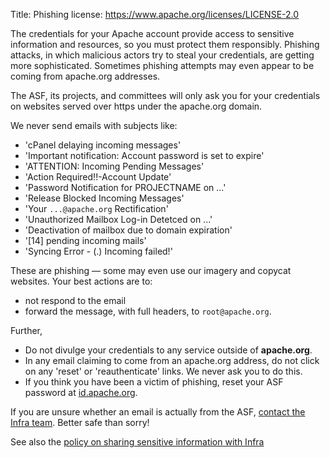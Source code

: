 Title: Phishing
license: https://www.apache.org/licenses/LICENSE-2.0

The credentials for your Apache account provide access to sensitive
information and resources, so you must protect them responsibly.
Phishing attacks, in which malicious actors try to steal your
credentials, are getting more sophisticated. Sometimes phishing
attempts may even appear to be coming from apache.org addresses.

The ASF, its projects, and committees will only ask you for your
credentials on websites served over https under the apache.org domain.

We never send emails with subjects like:

- 'cPanel delaying incoming messages'
- 'Important notification: Account password is set to expire'
- 'ATTENTION: Incoming Pending Messages'
- 'Action Required!!-Account Update'
- 'Password Notification for PROJECTNAME on ...'
- 'Release Blocked Incoming Messages'
- 'Your `...@apache.org` Rectification'
- 'Unauthorized Mailbox Log-in Detetced on ...'
- 'Deactivation of mailbox due to domain expiration'
- '[14] pending incoming mails'
- 'Syncing Error - (.) Incoming failed!'

These are phishing &mdash; some may even use our imagery and copycat websites.
Your best actions are to:

- not respond to the email
- forward the message, with full headers, to `root@apache.org`.

Further, 

-  Do not divulge your credentials to any service outside of **apache.org**.
-  In any email claiming to come from an apache.org address, do not click on any 'reset' or 'reauthenticate' links. We never ask you to do this.
-  If you think you have been a victim of phishing, reset your ASF password at <a href="http://id.apache.org/" target="_blank">id.apache.org</a>.

If you are unsure whether an email is actually from the ASF,
[contact the Infra team](contact.html). Better safe than sorry!

See also the [policy on sharing sensitive information with Infra](sensitive_info.html)
